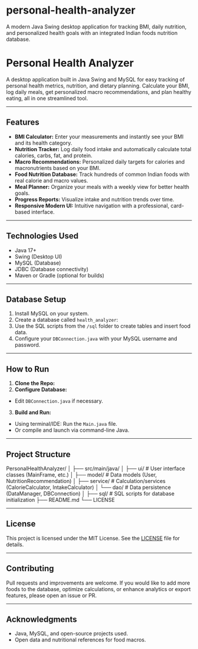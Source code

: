 # personal-health-analyzer
A modern Java Swing desktop application for tracking BMI, daily nutrition, and personalized health goals with an integrated Indian foods nutrition database.




# Personal Health Analyzer

A desktop application built in Java Swing and MySQL for easy tracking of personal health metrics, nutrition, and dietary planning. Calculate your BMI, log daily meals, get personalized macro recommendations, and plan healthy eating, all in one streamlined tool.

---

## Features

- **BMI Calculator:** Enter your measurements and instantly see your BMI and its health category.
- **Nutrition Tracker:** Log daily food intake and automatically calculate total calories, carbs, fat, and protein.
- **Macro Recommendations:** Personalized daily targets for calories and macronutrients based on your BMI.
- **Food Nutrition Database:** Track hundreds of common Indian foods with real calorie and macro values.
- **Meal Planner:** Organize your meals with a weekly view for better health goals.
- **Progress Reports:** Visualize intake and nutrition trends over time.
- **Responsive Modern UI:** Intuitive navigation with a professional, card-based interface.

---


## Technologies Used

- Java 17+
- Swing (Desktop UI)
- MySQL (Database)
- JDBC (Database connectivity)
- Maven or Gradle (optional for builds)

---

## Database Setup

1. Install MySQL on your system.
2. Create a database called `health_analyzer`:
3. Use the SQL scripts from the `/sql` folder to create tables and insert food data.
4. Configure your `DBConnection.java` with your MySQL username and password.

---

## How to Run

1. **Clone the Repo:**
2. **Configure Database:**
- Edit `DBConnection.java` if necessary.

3. **Build and Run:**
- Using terminal/IDE: Run the `Main.java` file.
- Or compile and launch via command-line Java.

---

## Project Structure

PersonalHealthAnalyzer/
│
├── src/main/java/
│ ├── ui/ # User interface classes (MainFrame, etc.)
│ ├── model/ # Data models (User, NutritionRecommendation)
│ ├── service/ # Calculation/services (CalorieCalculator, IntakeCalculator)
│ └── dao/ # Data persistence (DataManager, DBConnection)
│
├── sql/ # SQL scripts for database initialization
├── README.md
└── LICENSE


---

## License

This project is licensed under the MIT License. See the [LICENSE](LICENSE) file for details.

---

## Contributing

Pull requests and improvements are welcome. If you would like to add more foods to the database, optimize calculations, or enhance analytics or export features, please open an issue or PR.

---

## Acknowledgments

- Java, MySQL, and open-source projects used.
- Open data and nutritional references for food macros.





